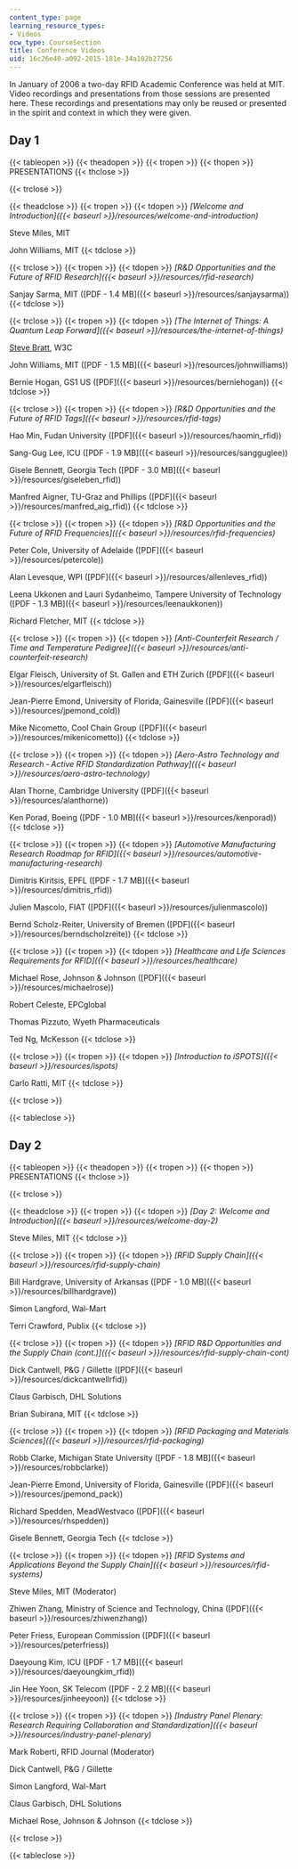 ```yaml
---
content_type: page
learning_resource_types:
- Videos
ocw_type: CourseSection
title: Conference Videos
uid: 16c26e40-a092-2015-181e-34a102b27256
---
```


In January of 2006 a two-day RFID Academic Conference was held at MIT. Video recordings and presentations from those sessions are presented here. These recordings and presentations may only be reused or presented in the spirit and context in which they were given.

Day 1
-----

{{< tableopen >}}
{{< theadopen >}}
{{< tropen >}}
{{< thopen >}}
PRESENTATIONS
{{< thclose >}}

{{< trclose >}}

{{< theadclose >}}
{{< tropen >}}
{{< tdopen >}}
_[Welcome and Introduction]({{< baseurl >}}/resources/welcome-and-introduction)_  
  
Steve Miles, MIT  
  
John Williams, MIT
{{< tdclose >}}

{{< trclose >}}
{{< tropen >}}
{{< tdopen >}}
_[R&D Opportunities and the Future of RFID Research]({{< baseurl >}}/resources/rfid-research)_  
  
Sanjay Sarma, MIT ([PDF - 1.4 MB]({{< baseurl >}}/resources/sanjaysarma))
{{< tdclose >}}

{{< trclose >}}
{{< tropen >}}
{{< tdopen >}}
_[The Internet of Things: A Quantum Leap Forward]({{< baseurl >}}/resources/the-internet-of-things)_  
  
[Steve Bratt](http://www.w3.org/2006/Talks/0123-sb-W3C-ThingsWeb/), W3C  
  
John Williams, MIT ([PDF - 1.5 MB]({{< baseurl >}}/resources/johnwilliams))  
  
Bernie Hogan, GS1 US ([PDF]({{< baseurl >}}/resources/berniehogan))
{{< tdclose >}}

{{< trclose >}}
{{< tropen >}}
{{< tdopen >}}
_[R&D Opportunities and the Future of RFID Tags]({{< baseurl >}}/resources/rfid-tags)_  
  
Hao Min, Fudan University ([PDF]({{< baseurl >}}/resources/haomin_rfid))  
  
Sang-Gug Lee, ICU ([PDF - 1.9 MB]({{< baseurl >}}/resources/sangguglee))  
  
Gisele Bennett, Georgia Tech ([PDF - 3.0 MB]({{< baseurl >}}/resources/giseleben_rfid))  
  
Manfred Aigner, TU-Graz and Phillips ([PDF]({{< baseurl >}}/resources/manfred_aig_rfid))
{{< tdclose >}}

{{< trclose >}}
{{< tropen >}}
{{< tdopen >}}
_[R&D Opportunities and the Future of RFID Frequencies]({{< baseurl >}}/resources/rfid-frequencies)_  
  
Peter Cole, University of Adelaide ([PDF]({{< baseurl >}}/resources/petercole))  
  
Alan Levesque, WPI ([PDF]({{< baseurl >}}/resources/allenleves_rfid))  
  
Leena Ukkonen and Lauri Sydanheimo, Tampere University of Technology ([PDF - 1.3 MB]({{< baseurl >}}/resources/leenaukkonen))  
  
Richard Fletcher, MIT
{{< tdclose >}}

{{< trclose >}}
{{< tropen >}}
{{< tdopen >}}
_[Anti-Counterfeit Research / Time and Temperature Pedigree]({{< baseurl >}}/resources/anti-counterfeit-research)_  
  
Elgar Fleisch, University of St. Gallen and ETH Zurich ([PDF]({{< baseurl >}}/resources/elgarfleisch))  
  
Jean-Pierre Emond, University of Florida, Gainesville ([PDF]({{< baseurl >}}/resources/jpemond_cold))  
  
Mike Nicometto, Cool Chain Group ([PDF]({{< baseurl >}}/resources/mikenicometto))
{{< tdclose >}}

{{< trclose >}}
{{< tropen >}}
{{< tdopen >}}
_[Aero-Astro Technology and Research ‑ Active RFID Standardization Pathway]({{< baseurl >}}/resources/aero-astro-technology)_  
  
Alan Thorne, Cambridge University ([PDF]({{< baseurl >}}/resources/alanthorne))  
  
Ken Porad, Boeing ([PDF - 1.0 MB]({{< baseurl >}}/resources/kenporad))
{{< tdclose >}}

{{< trclose >}}
{{< tropen >}}
{{< tdopen >}}
_[Automotive Manufacturing Research Roadmap for RFID]({{< baseurl >}}/resources/automotive-manufacturing-research)_  
  
Dimitris Kiritsis, EPFL ([PDF - 1.7 MB]({{< baseurl >}}/resources/dimitris_rfid))  
  
Julien Mascolo, FIAT ([PDF]({{< baseurl >}}/resources/julienmascolo))  
  
Bernd Scholz-Reiter, University of Bremen ([PDF]({{< baseurl >}}/resources/berndscholzreite))
{{< tdclose >}}

{{< trclose >}}
{{< tropen >}}
{{< tdopen >}}
_[Healthcare and Life Sciences Requirements for RFID]({{< baseurl >}}/resources/healthcare)_  
  
Michael Rose, Johnson & Johnson ([PDF]({{< baseurl >}}/resources/michaelrose))  
  
Robert Celeste, EPCglobal  
  
Thomas Pizzuto, Wyeth Pharmaceuticals  
  
Ted Ng, McKesson
{{< tdclose >}}

{{< trclose >}}
{{< tropen >}}
{{< tdopen >}}
_[Introduction to iSPOTS]({{< baseurl >}}/resources/ispots)_  
  
Carlo Ratti, MIT
{{< tdclose >}}

{{< trclose >}}

{{< tableclose >}}

Day 2
-----

{{< tableopen >}}
{{< theadopen >}}
{{< tropen >}}
{{< thopen >}}
PRESENTATIONS
{{< thclose >}}

{{< trclose >}}

{{< theadclose >}}
{{< tropen >}}
{{< tdopen >}}
_[Day 2: Welcome and Introduction]({{< baseurl >}}/resources/welcome-day-2)_  
  
Steve Miles, MIT
{{< tdclose >}}

{{< trclose >}}
{{< tropen >}}
{{< tdopen >}}
_[RFID Supply Chain]({{< baseurl >}}/resources/rfid-supply-chain)_  
  
Bill Hardgrave, University of Arkansas ([PDF - 1.0 MB]({{< baseurl >}}/resources/billhardgrave))  
  
Simon Langford, Wal-Mart  
  
Terri Crawford, Publix
{{< tdclose >}}

{{< trclose >}}
{{< tropen >}}
{{< tdopen >}}
_[RFID R&D Opportunities and the Supply Chain (cont.)]({{< baseurl >}}/resources/rfid-supply-chain-cont)_  
  
Dick Cantwell, P&G / Gillette ([PDF]({{< baseurl >}}/resources/dickcantwellrfid))  
  
Claus Garbisch, DHL Solutions  
  
Brian Subirana, MIT
{{< tdclose >}}

{{< trclose >}}
{{< tropen >}}
{{< tdopen >}}
_[RFID Packaging and Materials Sciences]({{< baseurl >}}/resources/rfid-packaging)_  
  
Robb Clarke, Michigan State University ([PDF - 1.8 MB]({{< baseurl >}}/resources/robbclarke))  
  
Jean-Pierre Emond, University of Florida, Gainesville ([PDF]({{< baseurl >}}/resources/jpemond_pack))  
  
Richard Spedden, MeadWestvaco ([PDF]({{< baseurl >}}/resources/rhspedden))  
  
Gisele Bennett, Georgia Tech
{{< tdclose >}}

{{< trclose >}}
{{< tropen >}}
{{< tdopen >}}
_[RFID Systems and Applications Beyond the Supply Chain]({{< baseurl >}}/resources/rfid-systems)_  
  
Steve Miles, MIT (Moderator)  
  
Zhiwen Zhang, Ministry of Science and Technology, China ([PDF]({{< baseurl >}}/resources/zhiwenzhang))  
  
Peter Friess, European Commission ([PDF]({{< baseurl >}}/resources/peterfriess))  
  
Daeyoung Kim, ICU ([PDF - 1.7 MB]({{< baseurl >}}/resources/daeyoungkim_rfid))  
  
Jin Hee Yoon, SK Telecom ([PDF - 2.2 MB]({{< baseurl >}}/resources/jinheeyoon))
{{< tdclose >}}

{{< trclose >}}
{{< tropen >}}
{{< tdopen >}}
_[Industry Panel Plenary: Research Requiring Collaboration and Standardization]({{< baseurl >}}/resources/industry-panel-plenary)_  
  
Mark Roberti, RFID Journal (Moderator)  
  
Dick Cantwell, P&G / Gillette  
  
Simon Langford, Wal-Mart  
  
Claus Garbisch, DHL Solutions  
  
Michael Rose, Johnson & Johnson
{{< tdclose >}}

{{< trclose >}}

{{< tableclose >}}